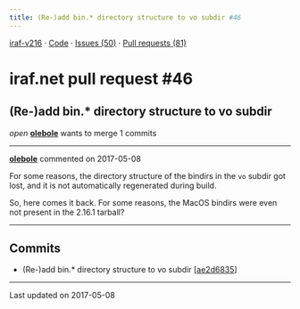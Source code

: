 ```yaml
---
title: (Re-)add bin.* directory structure to vo subdir #46
---
```


[iraf-v216](/iraf-v216) · [Code](https://github.com/iraf-community/iraf/tree/iraf-v216) · [Issues (50)](/iraf-v216/issues) · [Pull requests (81)](/iraf-v216/issues/pulls)

# iraf.net pull request #46
## (Re-)add bin.* directory structure to vo subdir
*open* **[olebole](https://github.com/olebole)** wants to merge 1 commits

- - - -

**[olebole](https://github.com/olebole)** commented on 2017-05-08

For some reasons, the directory structure of the bindirs in the `vo` subdir got lost, and it is not automatically regenerated during build.  
  
So, here comes it back. For some reasons, the MacOS bindirs were even not present in the 2.16.1 tarball?
- - - -

## Commits

* (Re-)add bin.* directory structure to vo subdir [[ae2d6835](https://github.com/iraf-community/iraf/commit/ae2d683553ff6a4b05a6ed550606f19bf67cf3d1)]

- - - -

Last updated on 2017-05-08
